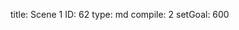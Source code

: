 title:          Scene 1
ID:             62
type:           md
compile:        2
setGoal:        600


